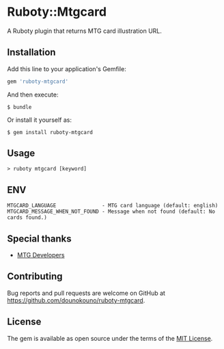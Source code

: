 # Ruboty::Mtgcard

A Ruboty plugin that returns MTG card illustration URL.

## Installation

Add this line to your application's Gemfile:

```ruby
gem 'ruboty-mtgcard'
```

And then execute:

```
$ bundle
```

Or install it yourself as:

```
$ gem install ruboty-mtgcard
```

## Usage

```
> ruboty mtgcard [keyword]
```

## ENV

```
MTGCARD_LANGUAGE               - MTG card language (default: english)
MTGCARD_MESSAGE_WHEN_NOT_FOUND - Message when not found (default: No cards found.)
```

## Special thanks

- [MTG Developers](https://magicthegathering.io)

## Contributing

Bug reports and pull requests are welcome on GitHub at https://github.com/dounokouno/ruboty-mtgcard.

## License

The gem is available as open source under the terms of the [MIT License](http://opensource.org/licenses/MIT).
